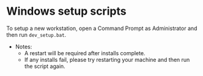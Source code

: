 # Windows setup scripts

To setup a new workstation, open a Command Prompt as Administrator and then run `dev_setup.bat`.

* Notes:
  * A restart will be required after installs complete.
  * If any installs fail, please try restarting your machine and then run the script again.
